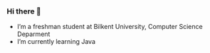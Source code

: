 ### Hi there 👋

- I’m a freshman student at Bilkent University, Computer Science Deparment 
- I’m currently learning Java
